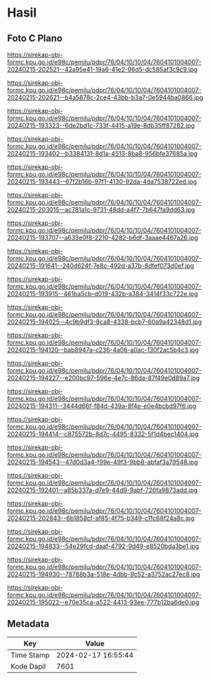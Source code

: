 # Hasil

## Foto C Plano

https://sirekap-obj-formc.kpu.go.id/e98c/pemilu/pdpr/76/04/10/10/04/7604101004007-20240215-202521--42a95e41-19a6-41e2-96d5-dc585af3c9c9.jpg

https://sirekap-obj-formc.kpu.go.id/e98c/pemilu/pdpr/76/04/10/10/04/7604101004007-20240215-202621--b4a5878c-2ce4-43bb-b3a7-0e5944ba0866.jpg

https://sirekap-obj-formc.kpu.go.id/e98c/pemilu/pdpr/76/04/10/10/04/7604101004007-20240215-193323--6de2bd1c-733f-4415-a19e-8db35ff87282.jpg

https://sirekap-obj-formc.kpu.go.id/e98c/pemilu/pdpr/76/04/10/10/04/7604101004007-20240215-193402--b3384131-8d1a-4513-8ba8-956bfe37685a.jpg

https://sirekap-obj-formc.kpu.go.id/e98c/pemilu/pdpr/76/04/10/10/04/7604101004007-20240215-193443--67f2b16b-97f1-4130-92da-4da7538722ed.jpg

https://sirekap-obj-formc.kpu.go.id/e98c/pemilu/pdpr/76/04/10/10/04/7604101004007-20240215-203015--ac781a1c-9731-48dd-a4f7-7b647fa9dd63.jpg

https://sirekap-obj-formc.kpu.go.id/e98c/pemilu/pdpr/76/04/10/10/04/7604101004007-20240215-193707--a633e0f8-2210-4282-b6df-3aaae4467a26.jpg

https://sirekap-obj-formc.kpu.go.id/e98c/pemilu/pdpr/76/04/10/10/04/7604101004007-20240215-191641--240d624f-7e8c-492d-a37b-8dfef073d0ef.jpg

https://sirekap-obj-formc.kpu.go.id/e98c/pemilu/pdpr/76/04/10/10/04/7604101004007-20240215-193915--461ba5cb-d019-432b-a384-3414f33c722e.jpg

https://sirekap-obj-formc.kpu.go.id/e98c/pemilu/pdpr/76/04/10/10/04/7604101004007-20240215-194025--4c9b9df3-8ca8-4338-bcb7-60a9a42348d1.jpg

https://sirekap-obj-formc.kpu.go.id/e98c/pemilu/pdpr/76/04/10/10/04/7604101004007-20240215-194120--bab8947a-c236-4a06-a0ac-130f2ac5b4c3.jpg

https://sirekap-obj-formc.kpu.go.id/e98c/pemilu/pdpr/76/04/10/10/04/7604101004007-20240215-194227--e200bc97-596e-4e7c-86da-87f49e0d89a7.jpg

https://sirekap-obj-formc.kpu.go.id/e98c/pemilu/pdpr/76/04/10/10/04/7604101004007-20240215-194311--3444d66f-f84d-439a-8f4e-e0e4bcbd97f6.jpg

https://sirekap-obj-formc.kpu.go.id/e98c/pemilu/pdpr/76/04/10/10/04/7604101004007-20240215-194414--c875572b-8d7c-4495-8332-5f1d4bec1404.jpg

https://sirekap-obj-formc.kpu.go.id/e98c/pemilu/pdpr/76/04/10/10/04/7604101004007-20240215-194543--47d0d3a4-f99e-49f3-9bb8-abfaf3a79548.jpg

https://sirekap-obj-formc.kpu.go.id/e98c/pemilu/pdpr/76/04/10/10/04/7604101004007-20240215-192401--a85b337a-d7e9-44d9-9abf-726fa9873add.jpg

https://sirekap-obj-formc.kpu.go.id/e98c/pemilu/pdpr/76/04/10/10/04/7604101004007-20240215-202843--6b1858cf-af85-4f75-b349-c11c68f24a8c.jpg

https://sirekap-obj-formc.kpu.go.id/e98c/pemilu/pdpr/76/04/10/10/04/7604101004007-20240215-194833--54e29fcd-daaf-4792-9d49-e8520bda3be1.jpg

https://sirekap-obj-formc.kpu.go.id/e98c/pemilu/pdpr/76/04/10/10/04/7604101004007-20240215-194930--78788b3a-518e-4dbb-9c52-a3752ac27ec8.jpg

https://sirekap-obj-formc.kpu.go.id/e98c/pemilu/pdpr/76/04/10/10/04/7604101004007-20240215-195022--e70e35ca-a522-4413-93ee-777b12ba6de0.jpg


## Metadata

| Key        | Value               |
| ---------- | ------------------- |
| Time Stamp | 2024-02-17 16:55:44 |
| Kode Dapil | 7601                |



